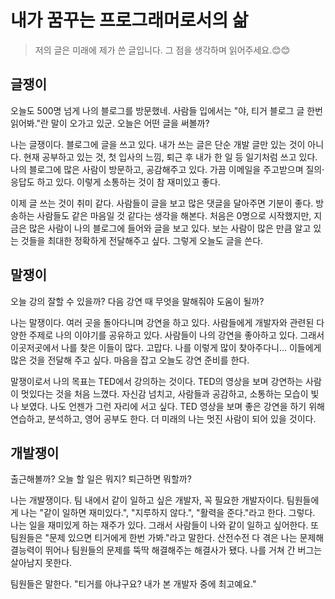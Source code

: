 # 내가 꿈꾸는 프로그래머로서의 삶

> 저의 글은 미래에 제가 쓴 글입니다. 그 점을 생각하며 읽어주세요.😊😊

## 글쟁이

오늘도 500명 넘게 나의 블로그를 방문했네. 사람들 입에서는 "야, 티거 블로그 글 한번 읽어봐."란 말이 오가고 있군. 오늘은 어떤 글을 써볼까?

나는 글쟁이다. 블로그에 글을 쓰고 있다. 내가 쓰는 글은 단순 개발 글만 있는 것이 아니다. 현재 공부하고 있는 것, 첫 입사의 느낌, 퇴근 후 내가 한 일 등 일기처럼 쓰고 있다. 나의 블로그에 많은 사람이 방문하고, 공감해주고 있다. 가끔 이메일을 주고받으며 질의·응답도 하고 있다. 이렇게 소통하는 것이 참 재미있고 좋다.

이제 글 쓰는 것이 취미 같다. 사람들이 글을 보고 많은 댓글을 달아주면 기분이 좋다. 방송하는 사람들도 같은 마음일 것 같다는 생각을 해본다. 처음은 0명으로 시작했지만, 지금은 많은 사람이 나의 블로그에 들어와 글을 보고 있다. 보는 사람이 많은 만큼 알고 있는 것들을 최대한 정확하게 전달해주고 싶다. 그렇게 오늘도 글을 쓴다.

## 말쟁이

오늘 강의 잘할 수 있을까? 다음 강연 때 무엇을 말해줘야 도움이 될까?

나는 말쟁이다. 여러 곳을 돌아다니며 강연을 하고 있다. 사람들에게 개발자와 관련된 다양한 주제로 나의 이야기를 공유하고 있다. 사람들이 나의 강연을 좋아하고 있다. 그래서 이곳저곳에서 나를 찾은 이들이 많다. 고맙다. 나를 이렇게 많이 찾아주다니... 이들에게 많은 것을 전달해 주고 싶다. 마음을 잡고 오늘도 강연 준비를 한다.

말쟁이로서 나의 목표는 TED에서 강의하는 것이다. TED의 영상을 보며 강연하는 사람이 멋있다는 것을 처음 느꼈다. 자신감 넘치고, 사람들과 공감하고, 소통하는 모습이 빛나 보였다. 나도 언젠가 그런 자리에 서고 싶다. TED 영상을 보며 좋은 강연을 하기 위해 연습하고, 분석하고, 영어 공부도 한다. 더 미래의 나는 멋진 사람이 되어 있을 것이다.

## 개발쟁이

출근해볼까? 오늘 할 일은 뭐지? 퇴근하면 뭐할까?

나는 개발쟁이다. 팀 내에서 같이 일하고 싶은 개발자, 꼭 필요한 개발자이다. 팀원들에게 나는 "같이 일하면 재미있다.", "지루하지 않다.", "활력을 준다."라고 한다. 그렇다. 나는 일을 재미있게 하는 재주가 있다. 그래서 사람들이 나와 같이 일하고 싶어한다. 또 팀원들은 "문제 있으면 티거에게 한번 가봐."라고 말한다. 산전수전 다 겪은 나는 문제해결능력이 뛰어나 팀원들의 문제를 뚝딱 해결해주는 해결사가 됐다. 나를 거쳐 간 버그는 살아남지 못한다.

팀원들은 말한다. "티거를 아냐구요? 내가 본 개발자 중에 최고예요."